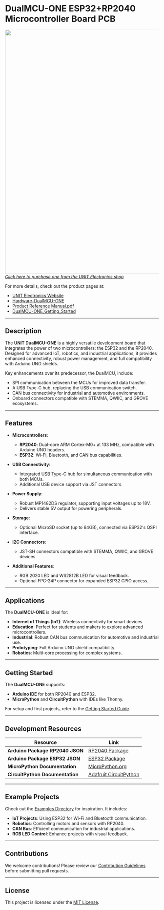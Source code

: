 # DualMCU-ONE ESP32+RP2040 Microcontroller Board PCB

<a href="https://uelectronics.com/"><img src="Docs/IMG_3140.png?raw=true" width="800px"><br/>
*Click here to purchase one from the UNIT Electronics shop*</a>

For more details, check out the product pages at:
* [UNIT Electronics Website](https://uelectronics.com/)
* [Hardware-DualMCU-ONE](https://github.com/UNIT-Electronics/DualMCU-ONE/tree/main/Hardware)
* [Product Reference Manual.pdf](https://github.com/UNIT-Electronics/DualMCU-ONE/blob/main/DualMCU_ONE_Product_Reference_Manual.pdf)
* [DualMCU-ONE_Getting_Started](https://github.com/UNIT-Electronics/DualMCU-ONE_Getting_Started)

---

## Description

The **UNIT DualMCU-ONE** is a highly versatile development board that integrates the power of two microcontrollers: the ESP32 and the RP2040. Designed for advanced IoT, robotics, and industrial applications, it provides enhanced connectivity, robust power management, and full compatibility with Arduino UNO shields.

Key enhancements over its predecessor, the DualMCU, include:
- SPI communication between the MCUs for improved data transfer.
- A USB Type-C hub, replacing the USB communication switch.
- CAN bus connectivity for industrial and automotive environments.
- Onboard connectors compatible with STEMMA, QWIIC, and GROVE ecosystems.

---

## Features

- **Microcontrollers**:
  - **RP2040**: Dual-core ARM Cortex-M0+ at 133 MHz, compatible with Arduino UNO headers.
  - **ESP32**: Wi-Fi, Bluetooth, and CAN bus capabilities.

- **USB Connectivity**:
  - Integrated USB Type-C hub for simultaneous communication with both MCUs.
  - Additional USB device support via JST connectors.

- **Power Supply**:
  - Robust MP1482DS regulator, supporting input voltages up to 18V.
  - Delivers stable 5V output for powering peripherals.

- **Storage**:
  - Optional MicroSD socket (up to 64GB), connected via ESP32's QSPI interface.

- **I2C Connectors**:
  - JST-SH connectors compatible with STEMMA, QWIIC, and GROVE devices.

- **Additional Features**:
  - RGB 2020 LED and WS2812B LED for visual feedback.
  - Optional FPC-24P connector for expanded ESP32 GPIO access.

---

## Applications

The **DualMCU-ONE** is ideal for:
- **Internet of Things (IoT)**: Wireless connectivity for smart devices.
- **Education**: Perfect for students and makers to explore advanced microcontrollers.
- **Industrial**: Robust CAN bus communication for automotive and industrial use.
- **Prototyping**: Full Arduino UNO shield compatibility.
- **Robotics**: Multi-core processing for complex systems.

---

## Getting Started

The **DualMCU-ONE** supports:
- **Arduino IDE** for both RP2040 and ESP32.
- **MicroPython** and **CircuitPython** with IDEs like Thonny.

For setup and first projects, refer to the [Getting Started Guide](https://github.com/UNIT-Electronics/DualMCU-ONE_Getting_Started).

---

## Development Resources

| Resource                          | Link                                                                                   |
|-----------------------------------|----------------------------------------------------------------------------------------|
| **Arduino Package RP2040 JSON**   | [RP2040 Package](https://github.com/UNIT-Electronics/Uelectronics-RP2040-Arduino-Package) |
| **Arduino Package ESP32 JSON**    | [ESP32 Package](https://github.com/UNIT-Electronics/Uelectronics-ESP32-Arduino-Package) |
| **MicroPython Documentation**     | [MicroPython.org](https://micropython.org/)                                            |
| **CircuitPython Documentation**   | [Adafruit CircuitPython](https://circuitpython.org/)                                   |

---

## Example Projects

Check out the [Examples Directory](https://github.com/UNIT-Electronics/DualMCU-ONE/tree/main/Examples) for inspiration. It includes:
- **IoT Projects**: Using ESP32 for Wi-Fi and Bluetooth communication.
- **Robotics**: Controlling motors and sensors with RP2040.
- **CAN Bus**: Efficient communication for industrial applications.
- **RGB LED Control**: Enhance projects with visual feedback.

---

## Contributions

We welcome contributions! Please review our [Contribution Guidelines](CONTRIBUTING.md) before submitting pull requests.

---

## License

This project is licensed under the [MIT License](LICENSE).
